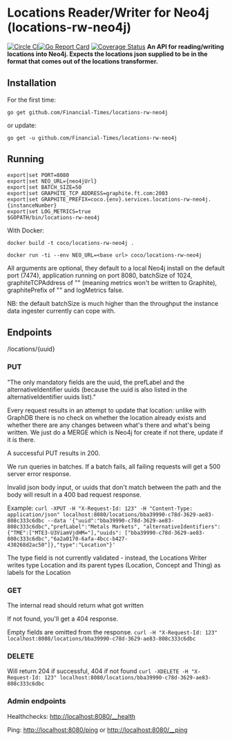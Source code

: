 # Locations Reader/Writer for Neo4j (locations-rw-neo4j)
[![Circle CI](https://circleci.com/gh/Financial-Times/locations-rw-neo4j.svg?style=shield)](https://circleci.com/gh/Financial-Times/locations-rw-neo4j)[![Go Report Card](https://goreportcard.com/badge/github.com/Financial-Times/locations-rw-neo4j)](https://goreportcard.com/report/github.com/Financial-Times/locations-rw-neo4j) [![Coverage Status](https://coveralls.io/repos/github/Financial-Times/locations-rw-neo4j/badge.svg)](https://coveralls.io/github/Financial-Times/locations-rw-neo4j)
__An API for reading/writing locations into Neo4j. Expects the locations json supplied to be in the format that comes out of the locations transformer.__

## Installation

For the first time:

`go get github.com/Financial-Times/locations-rw-neo4j`

or update:

`go get -u github.com/Financial-Times/locations-rw-neo4j`

## Running

```
export|set PORT=8080
export|set NEO_URL={neo4jUrl}
export|set BATCH_SIZE=50
export|set GRAPHITE_TCP_ADDRESS=graphite.ft.com:2003
export|set GRAPHITE_PREFIX=coco.{env}.services.locations-rw-neo4j.{instanceNumber}
export|set LOG_METRICS=true
$GOPATH/bin/locations-rw-neo4j
```

With Docker:

`docker build -t coco/locations-rw-neo4j .`

`docker run -ti --env NEO_URL=<base url> coco/locations-rw-neo4j`


All arguments are optional, they default to a local Neo4j install on the default port (7474), application running on port 8080, batchSize of 1024, graphiteTCPAddress of "" (meaning metrics won't be written to Graphite), graphitePrefix of "" and logMetrics false.

NB: the default batchSize is much higher than the throughput the instance data ingester currently can cope with.

## Endpoints
/locations/{uuid}
### PUT
"The only mandatory fields are the uuid, the prefLabel and the alternativeIdentifier uuids (because the uuid is also listed in the alternativeIdentifier uuids list)."

Every request results in an attempt to update that location: unlike with GraphDB there is no check on whether the location already exists and whether there are any changes between what's there and what's being written. We just do a MERGE which is Neo4j for create if not there, update if it is there.

A successful PUT results in 200.

We run queries in batches. If a batch fails, all failing requests will get a 500 server error response.

Invalid json body input, or uuids that don't match between the path and the body will result in a 400 bad request response.

Example:
`curl -XPUT -H "X-Request-Id: 123" -H "Content-Type: application/json" localhost:8080/locations/bba39990-c78d-3629-ae83-808c333c6dbc --data '{"uuid":"bba39990-c78d-3629-ae83-808c333c6dbc","prefLabel":"Metals Markets", "alternativeIdentifiers":{"TME":["MTE3-U3ViamVjdHM="],"uuids": ["bba39990-c78d-3629-ae83-808c333c6dbc","6a2a0170-6afa-4bcc-b427-430268d2ac50"]},"type":"Location"}'`

The type field is not currently validated - instead, the Locations Writer writes type Location and its parent types (Location, Concept and Thing) as labels for the Location

### GET
The internal read should return what got written

If not found, you'll get a 404 response.

Empty fields are omitted from the response.
`curl -H "X-Request-Id: 123" localhost:8080/locations/bba39990-c78d-3629-ae83-808c333c6dbc`

### DELETE
Will return 204 if successful, 404 if not found
`curl -XDELETE -H "X-Request-Id: 123" localhost:8080/locations/bba39990-c78d-3629-ae83-808c333c6dbc`

### Admin endpoints
Healthchecks: [http://localhost:8080/__health](http://localhost:8080/__health)

Ping: [http://localhost:8080/ping](http://localhost:8080/ping) or [http://localhost:8080/__ping](http://localhost:8080/__ping)
